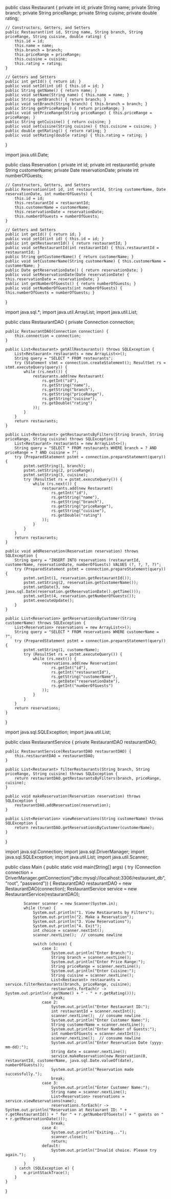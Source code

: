 public class Restaurant {
    private int id;
    private String name;
    private String branch;
    private String priceRange;
    private String cuisine;
    private double rating;

    // Constructors, Getters, and Setters
    public Restaurant(int id, String name, String branch, String priceRange, String cuisine, double rating) {
        this.id = id;
        this.name = name;
        this.branch = branch;
        this.priceRange = priceRange;
        this.cuisine = cuisine;
        this.rating = rating;
    }

    // Getters and Setters
    public int getId() { return id; }
    public void setId(int id) { this.id = id; }
    public String getName() { return name; }
    public void setName(String name) { this.name = name; }
    public String getBranch() { return branch; }
    public void setBranch(String branch) { this.branch = branch; }
    public String getPriceRange() { return priceRange; }
    public void setPriceRange(String priceRange) { this.priceRange = priceRange; }
    public String getCuisine() { return cuisine; }
    public void setCuisine(String cuisine) { this.cuisine = cuisine; }
    public double getRating() { return rating; }
    public void setRating(double rating) { this.rating = rating; }
}




import java.util.Date;

public class Reservation {
    private int id;
    private int restaurantId;
    private String customerName;
    private Date reservationDate;
    private int numberOfGuests;

    // Constructors, Getters, and Setters
    public Reservation(int id, int restaurantId, String customerName, Date reservationDate, int numberOfGuests) {
        this.id = id;
        this.restaurantId = restaurantId;
        this.customerName = customerName;
        this.reservationDate = reservationDate;
        this.numberOfGuests = numberOfGuests;
    }

    // Getters and Setters
    public int getId() { return id; }
    public void setId(int id) { this.id = id; }
    public int getRestaurantId() { return restaurantId; }
    public void setRestaurantId(int restaurantId) { this.restaurantId = restaurantId; }
    public String getCustomerName() { return customerName; }
    public void setCustomerName(String customerName) { this.customerName = customerName; }
    public Date getReservationDate() { return reservationDate; }
    public void setReservationDate(Date reservationDate) { this.reservationDate = reservationDate; }
    public int getNumberOfGuests() { return numberOfGuests; }
    public void setNumberOfGuests(int numberOfGuests) { this.numberOfGuests = numberOfGuests; }
}




import java.sql.*;
import java.util.ArrayList;
import java.util.List;

public class RestaurantDAO {
    private Connection connection;

    public RestaurantDAO(Connection connection) {
        this.connection = connection;
    }

    public List<Restaurant> getAllRestaurants() throws SQLException {
        List<Restaurant> restaurants = new ArrayList<>();
        String query = "SELECT * FROM restaurants";
        try (Statement stmt = connection.createStatement(); ResultSet rs = stmt.executeQuery(query)) {
            while (rs.next()) {
                restaurants.add(new Restaurant(
                    rs.getInt("id"),
                    rs.getString("name"),
                    rs.getString("branch"),
                    rs.getString("priceRange"),
                    rs.getString("cuisine"),
                    rs.getDouble("rating")
                ));
            }
        }
        return restaurants;
    }

    public List<Restaurant> getRestaurantsByFilters(String branch, String priceRange, String cuisine) throws SQLException {
        List<Restaurant> restaurants = new ArrayList<>();
        String query = "SELECT * FROM restaurants WHERE branch = ? AND priceRange = ? AND cuisine = ?";
        try (PreparedStatement pstmt = connection.prepareStatement(query)) {
            pstmt.setString(1, branch);
            pstmt.setString(2, priceRange);
            pstmt.setString(3, cuisine);
            try (ResultSet rs = pstmt.executeQuery()) {
                while (rs.next()) {
                    restaurants.add(new Restaurant(
                        rs.getInt("id"),
                        rs.getString("name"),
                        rs.getString("branch"),
                        rs.getString("priceRange"),
                        rs.getString("cuisine"),
                        rs.getDouble("rating")
                    ));
                }
            }
        }
        return restaurants;
    }

    public void addReservation(Reservation reservation) throws SQLException {
        String query = "INSERT INTO reservations (restaurantId, customerName, reservationDate, numberOfGuests) VALUES (?, ?, ?, ?)";
        try (PreparedStatement pstmt = connection.prepareStatement(query)) {
            pstmt.setInt(1, reservation.getRestaurantId());
            pstmt.setString(2, reservation.getCustomerName());
            pstmt.setDate(3, new java.sql.Date(reservation.getReservationDate().getTime()));
            pstmt.setInt(4, reservation.getNumberOfGuests());
            pstmt.executeUpdate();
        }
    }

    public List<Reservation> getReservationsByCustomer(String customerName) throws SQLException {
        List<Reservation> reservations = new ArrayList<>();
        String query = "SELECT * FROM reservations WHERE customerName = ?";
        try (PreparedStatement pstmt = connection.prepareStatement(query)) {
            pstmt.setString(1, customerName);
            try (ResultSet rs = pstmt.executeQuery()) {
                while (rs.next()) {
                    reservations.add(new Reservation(
                        rs.getInt("id"),
                        rs.getInt("restaurantId"),
                        rs.getString("customerName"),
                        rs.getDate("reservationDate"),
                        rs.getInt("numberOfGuests")
                    ));
                }
            }
        }
        return reservations;
    }
}




import java.sql.SQLException;
import java.util.List;

public class RestaurantService {
    private RestaurantDAO restaurantDAO;

    public RestaurantService(RestaurantDAO restaurantDAO) {
        this.restaurantDAO = restaurantDAO;
    }

    public List<Restaurant> filterRestaurants(String branch, String priceRange, String cuisine) throws SQLException {
        return restaurantDAO.getRestaurantsByFilters(branch, priceRange, cuisine);
    }

    public void makeReservation(Reservation reservation) throws SQLException {
        restaurantDAO.addReservation(reservation);
    }

    public List<Reservation> viewReservations(String customerName) throws SQLException {
        return restaurantDAO.getReservationsByCustomer(customerName);
    }
}


import java.sql.Connection;
import java.sql.DriverManager;
import java.sql.SQLException;
import java.util.List;
import java.util.Scanner;

public class Main {
    public static void main(String[] args) {
        try (Connection connection = DriverManager.getConnection("jdbc:mysql://localhost:3306/restaurant_db", "root", "password")) {
            RestaurantDAO restaurantDAO = new RestaurantDAO(connection);
            RestaurantService service = new RestaurantService(restaurantDAO);

            Scanner scanner = new Scanner(System.in);
            while (true) {
                System.out.println("1. View Restaurants by Filters");
                System.out.println("2. Make a Reservation");
                System.out.println("3. View Reservations");
                System.out.println("4. Exit");
                int choice = scanner.nextInt();
                scanner.nextLine();  // consume newline

                switch (choice) {
                    case 1:
                        System.out.println("Enter Branch:");
                        String branch = scanner.nextLine();
                        System.out.println("Enter Price Range:");
                        String priceRange = scanner.nextLine();
                        System.out.println("Enter Cuisine:");
                        String cuisine = scanner.nextLine();
                        List<Restaurant> restaurants = service.filterRestaurants(branch, priceRange, cuisine);
                        restaurants.forEach(r -> System.out.println(r.getName() + " - " + r.getRating()));
                        break;
                    case 2:
                        System.out.println("Enter Restaurant ID:");
                        int restaurantId = scanner.nextInt();
                        scanner.nextLine();  // consume newline
                        System.out.println("Enter Customer Name:");
                        String customerName = scanner.nextLine();
                        System.out.println("Enter Number of Guests:");
                        int numberOfGuests = scanner.nextInt();
                        scanner.nextLine();  // consume newline
                        System.out.println("Enter Reservation Date (yyyy-mm-dd):");
                        String date = scanner.nextLine();
                        service.makeReservation(new Reservation(0, restaurantId, customerName, java.sql.Date.valueOf(date), numberOfGuests));
                        System.out.println("Reservation made successfully.");
                        break;
                    case 3:
                        System.out.println("Enter Customer Name:");
                        String name = scanner.nextLine();
                        List<Reservation> reservations = service.viewReservations(name);
                        reservations.forEach(r -> System.out.println("Reservation at Restaurant ID: " + r.getRestaurantId() + " for " + r.getNumberOfGuests() + " guests on " + r.getReservationDate()));
                        break;
                    case 4:
                        System.out.println("Exiting...");
                        scanner.close();
                        return;
                    default:
                        System.out.println("Invalid choice. Please try again.");
                }
            }
        } catch (SQLException e) {
            e.printStackTrace();
        }
    }
}

